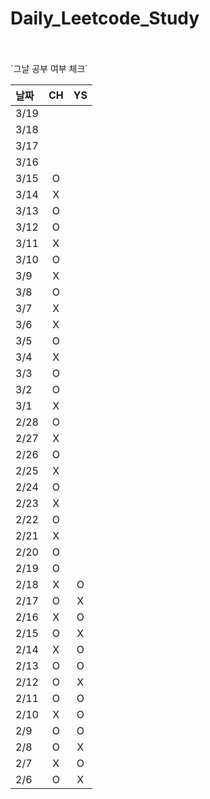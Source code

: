 # Daily_Leetcode_Study

<br />
<br />
`그날 공부 여부 체크`

| 날짜   | CH | YS |
|:-----|:--:|:--:|
| 3/19 |   |    |
| 3/18 |   |    |
| 3/17 |   |    |
| 3/16 |   |    |
| 3/15 | O  |    |
| 3/14 | X  |    |
| 3/13 | O  |    |
| 3/12 | O  |    |
| 3/11 | X  |    |
| 3/10 | O  |    |
| 3/9  | X  |    |
| 3/8  | O  |    |
| 3/7  | X  |    |
| 3/6  | X  |    |
| 3/5  | O  |    |
| 3/4  | X  |    |
| 3/3  | O  |    |
| 3/2  | O  |    |
| 3/1  | X  |    |
| 2/28 | O  |    |
| 2/27 | X  |    |
| 2/26 | O  |    |
| 2/25 | X  |    |
| 2/24 | O  |    |
| 2/23 | X  |    |
| 2/22 | O  |    |
| 2/21 | X  |    |
| 2/20 | O  |    |
| 2/19 | O  |    |
| 2/18 | X  | O  |
| 2/17 | O  | X  |
| 2/16 | X  | O  |
| 2/15 | O  | X  |
| 2/14 | X  | O  |
| 2/13 | O  | O  |
| 2/12 | O  | X  |
| 2/11 | O  | O  |
| 2/10 | X  | O  |
| 2/9  | O  | O  |
| 2/8  | O  | X  |
| 2/7  | X  | O  |
| 2/6  | O  | X  |
